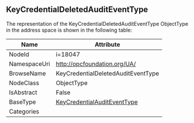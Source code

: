 <!-- objecttype -->
## KeyCredentialDeletedAuditEventType
  
<!-- end of text -->
The representation of the KeyCredentialDeletedAuditEventType ObjectType in the address space is shown in the following table:  

|Name|Attribute|
|---|---|
|NodeId|i=18047|
|NamespaceUri|http://opcfoundation.org/UA/|
|BrowseName|KeyCredentialDeletedAuditEventType|
|NodeClass|ObjectType|
|IsAbstract|False|
|BaseType|[KeyCredentialAuditEventType](../../ObjectTypes/KeyCredentialAuditEventType/readme.md)|
|Categories||

